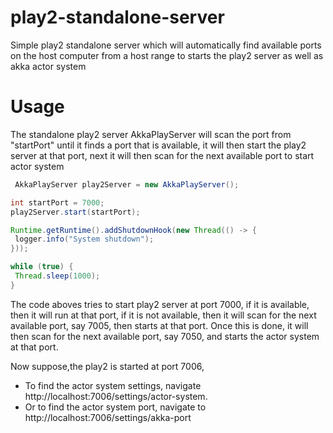 # play2-standalone-server

Simple play2 standalone server which will automatically find available ports on the host computer from a host range to starts the play2 server as well as akka actor system

# Usage

The standalone play2 server AkkaPlayServer will scan the port from "startPort" until it finds a port that is available,
it will then start the play2 server at that port, next it will then scan for the next available port to start actor system

```java
 AkkaPlayServer play2Server = new AkkaPlayServer();

int startPort = 7000;
play2Server.start(startPort);

Runtime.getRuntime().addShutdownHook(new Thread(() -> {
 logger.info("System shutdown");
}));

while (true) {
 Thread.sleep(1000);
}
```

The code aboves tries to start play2 server at port 7000, if it is available, then it will run at that port, if it is not available,
then it will scan for the next available port, say 7005, then starts at that port. Once this is done, it will then scan for the next
available port, say 7050, and starts the actor system at that port.

Now suppose,the play2 is started at port 7006, 

* To find the actor system settings, navigate http://localhost:7006/settings/actor-system.
* Or to find the actor system port, navigate to http://localhost:7006/settings/akka-port
